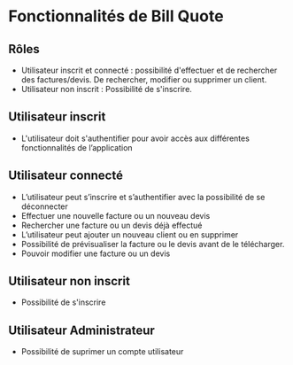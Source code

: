 # Fonctionnalités de Bill Quote

## Rôles
- Utilisateur inscrit et connecté : possibilité d'effectuer et de rechercher des factures/devis. De rechercher, modifier ou supprimer un client.
- Utilisateur non inscrit : Possibilité de s'inscrire.

## Utilisateur inscrit
- L'utilisateur doit s'authentifier pour avoir accès aux différentes fonctionnalités de l’application 

## Utilisateur connecté 

-   L’utilisateur peut s’inscrire et s’authentifier avec la possibilité de se déconnecter 
-   Effectuer une nouvelle facture ou un nouveau devis
-   Rechercher une facture ou un devis déjà effectué
-   L’utilisateur peut ajouter un nouveau client ou en supprimer 
-   Possibilité de prévisualiser la facture ou le devis avant de le télécharger.
-   Pouvoir modifier une facture ou un devis 

## Utilisateur non inscrit
- Possibilité de s'inscrire 

## Utilisateur Administrateur
- Possibilité de suprimer un compte utilisateur